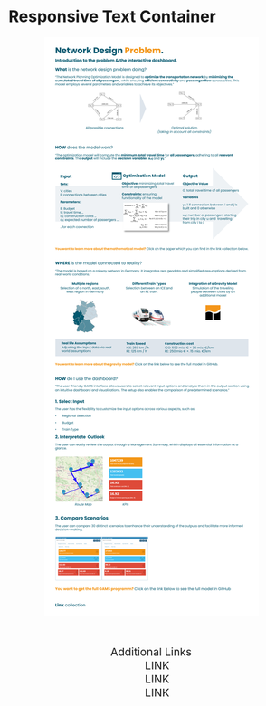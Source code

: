 # Responsive Text Container

<div style="width: 80%; margin: 0 auto; text-align: center;">
  <img src="static_network_design_germany/Intropage.png">
  <div style="font-size: 2vw;">
    <br><br>
    Additional Links
    <br>
    &nbsp;&nbsp;&nbsp;&nbsp;LINK
    <br>
    &nbsp;&nbsp;&nbsp;&nbsp;LINK
    <br>
    &nbsp;&nbsp;&nbsp;&nbsp;LINK
  </div>
</div>
